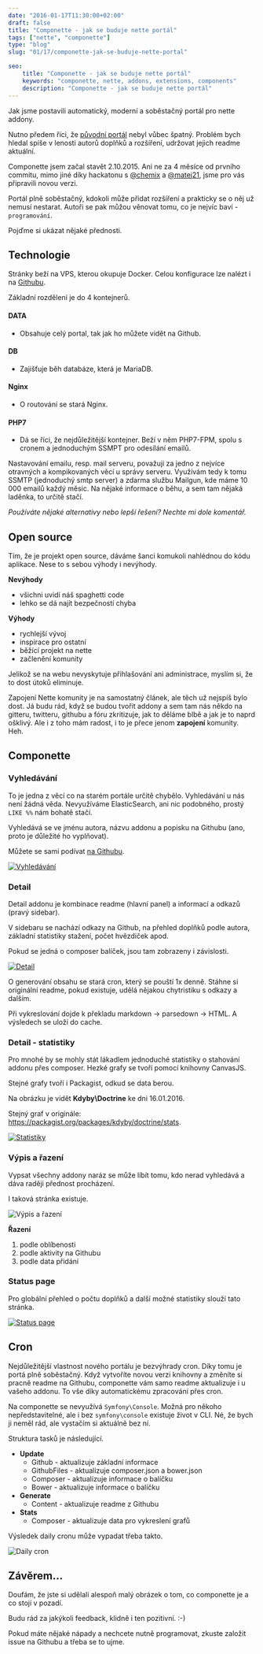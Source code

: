 ```yaml
---
date: "2016-01-17T11:30:00+02:00"
draft: false
title: "Componette - jak se buduje nette portál"
tags: ["nette", "componette"]
type: "blog"
slug: "01/17/componette-jak-se-buduje-nette-portal"

seo:
    title: "Componette - jak se buduje nette portál"
    keywords: "componette, nette, addons, extensions, components"
    description: "Componette - jak se buduje nette portál"
---
```


Jak jsme postavili automatický, moderní a soběstačný portál pro nette addony.

<!--more-->

Nutno předem říci, že [původní portál](https://github.com/nette/web-addons.nette.org)
nebyl vůbec špatný. Problém bych hledal spíše v lenosti autorů doplňků a rozšíření,
udržovat jejich readme aktuální.

Componette jsem začal stavět 2.10.2015. Ani ne za 4 měsíce od prvního commitu,
mimo jiné díky hackatonu s [@chemix](https://github.com/chemix) a
[@matej21](https://github.com/matej21), jsme pro vás připravili novou verzi.

Portál plně soběstačný, kdokoli může přidat rozšíření a prakticky
se o něj už nemusí nestarat. Autoři se pak můžou věnovat tomu, co je nejvíc
 baví - `programování`.

Pojďme si ukázat nějaké přednosti.

## Technologie

Stránky beží na VPS, kterou okupuje Docker. Celou konfigurace lze nalézt i na
[Githubu](https://github.com/componette/componette.com/tree/docker).

Základní rozdělení je do 4 kontejnerů.

#### DATA

- Obsahuje celý portal, tak jak ho můžete vidět na Github.

#### DB

- Zajišťuje běh databáze, která je MariaDB.

#### Nginx

- O routování se stará Nginx.

#### PHP7

- Dá se říci, že nejdůležitější kontejner. Beží v něm PHP7-FPM, spolu s cronem a
jednoduchým SSMPT pro odesílání emailů.

Nastavování emailu, resp. mail serveru, považuji za jedno z nejvíce otravných
a kompikovaných věcí u správy serveru. Využívám tedy k tomu SSMTP (jednoduchý
smtp server) a zdarma službu Mailgun, kde máme 10 000 emailů každý měsic.
Na nějaké informace o běhu, a sem tam nějaká laděnka, to určitě stačí.

*Používáte nějaké alternativy nebo lepší řešení? Nechte mi dole komentář.*

## Open source

Tím, že je projekt open source, dáváme šanci komukoli nahlédnou do kódu aplikace.
Nese to s sebou výhody i nevýhody.

**Nevýhody**
- všichni uvidí náš spaghetti code
- lehko se dá najít bezpečností chyba

**Výhody**
- rychlejší vývoj
- inspirace pro ostatní
- běžící projekt na nette
- začlenění komunity

Jelikož se na webu nevyskytuje přihlašování ani administrace, myslím si, že to
dost útoků eliminuje.

Zapojení Nette komunity je na samostatný článek, ale těch už nejspíš bylo dost.
Já budu rád, když se budou tvořit addony a sem tam nás někdo na gitteru, twitteru,
githubu a fóru zkritizuje, jak to děláme blbě a jak je to naprd ošklivý.
Ale i z toho mám radost, i to je přece jenom **zapojení** komunity. Heh.

## Componette

### Vyhledávání

To je jedna z věcí co na starém portále určitě chybělo. Vyhledávání u nás není
žádná věda. Nevyužíváme ElasticSearch, ani nic podobného, prostý `LIKE %%` nám
bohatě stačí.

Vyhledává se ve jménu autora, názvu addonu a popisku na Githubu (ano, proto je
důležité ho vyplňovat).

Můžete se sami podívat [na Githubu](https://github.com/componette/componette.com/blob/23de8b7394501595bae772cdb4963a29cb9975bc/app/model/orm/addon/AddonMapper.php#L16-L28).

[![][1]][1l]

### Detail

Detail addonu je kombinace readme (hlavní panel) a informací a odkazů (pravý sidebar).

V sidebaru se nachází odkazy na Github, na přehled doplňků podle autora,
základní statistiky stažení, počet hvězdiček apod.

Pokud se jedná o composer balíček, jsou tam zobrazeny i závislosti.

[![][2]][2l]

O generování obsahu se stará cron, který se pouští 1x denně. Stáhne si originální
readme, pokud existuje, udělá nějakou chytristiku s odkazy a dalším.

Při vykreslování dojde k překladu markdown -> parsedown -> HTML. A výsledech se
uloží do cache.

### Detail - statistiky

Pro mnohé by se mohly stát lákadlem jednoduché statistiky o stahování addonu
přes composer. Hezké grafy se tvoří pomocí knihovny CanvasJS.

Stejné grafy tvoří i Packagist, odkud se data berou.

Na obrázku je vidět **Kdyby\Doctrine** ke dni 16.01.2016.

Stejný graf v originále: https://packagist.org/packages/kdyby/doctrine/stats.

[![][3]][3l]

### Výpis a řazení

Vypsat všechny addony naráz se může líbít tomu, kdo nerad vyhledává a dáva
raději přednost procházení.

I taková stránka existuje.

![][5]

**Řazení**
1. podle oblíbenosti
2. podle aktivity na Githubu
3. podle data přidání

### Status page

Pro globální přehled o počtu doplňků a další možné statistiky slouží tato stránka.

[![][4]][4l]

## Cron

Nejdůležitější vlastnost nového portálu je bezvýhrady cron. Díky tomu je portá
plně soběstačný. Když vytvoříte novou verzi knihovny a změníte si pracně readme
na Githubu, componette vám samo readme aktualizuje i u vašeho addonu. To vše
díky automatickému zpracování přes cron.

Na componette se nevyužívá `Symfony\Console`. Možná pro někoho nepředstavitelné,
ale i bez `symfony\console` existuje život v CLI. Né, že bych ji neměl rád, ale
vystačím si aktuálně bez ní.

Struktura tasků je následující.

- **Update**
  - Github - aktualizuje základní informace
  - GithubFiles - aktualizuje composer.json a bower.json
  - Composer - aktualizuje informace o balíčku
  - Bower - aktualizuje informace o balíčku
- **Generate**
  - Content - aktualizuje readme z Githubu
- **Stats**
  - Composer - aktualizuje data pro vykreslení grafů

Výsledek daily cronu může vypadat třeba takto.

![][6]

## Závěrem...

Doufám, že jste si udělali alespoň malý obrázek o tom, co componette je a
co stojí v pozadí.

Budu rád za jakýkoli feedback, klidně i ten pozitivní. <span class="badge">:-)</span>

Pokud máte nějaké nápady a nechcete nutně programovat, zkuste založit issue
na Githubu a třeba se to ujme.

[1]: /misc/blog/2016/01/17/componette1.png (Vyhledávání)
[1l]: https://componette.com/search/?q=kdyby
[2]: /misc/blog/2016/01/17/componette2.png (Detail)
[2l]: https://componette.com/janmarek/webloader/
[3]: /misc/blog/2016/01/17/componette3.png (Statistiky)
[3l]: https://componette.com/kdyby/doctrine/
[4l]: https://componette.com/status/
[4]: /misc/blog/2016/01/17/componette4.png (Status page)
[5]: /misc/blog/2016/01/17/componette5.png (Výpis a řazení)
[5l]: https://componette.com/all/
[6]: /misc/blog/2016/01/17/componette6.png (Daily cron)
